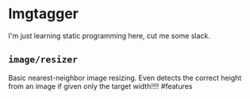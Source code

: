 # Imgtagger

I'm just learning static programming here, cut me some slack.

## `image/resizer`

Basic nearest-neighbor image resizing. Even detects the correct height
from an image if given only the target width!!!! #features
